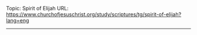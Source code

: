 Topic: Spirit of Elijah
URL: https://www.churchofjesuschrist.org/study/scriptures/tg/spirit-of-elijah?lang=eng

---


